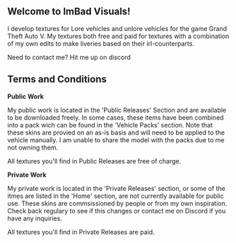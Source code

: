 ## Welcome to ImBad Visuals!

I develop textures for Lore vehicles and unlore vehicles for the game Grand Theft Auto V. My textures both free and paid for textures with a combination of my own edits to make liveries based on their irl-counterparts.

Need to contact me? 
Hit me up on discord


## Terms and Conditions

**Public Work**

My public work is located in the 'Public Releases' Section and are available to be downloaded freely. In some cases, these items have been combined into a pack wich can be found in the 'Vehicle Packs' section. Note that these skins are provied on an as-is basis and will need to be applied to the vehicle manually. I am unable to share the model with the packs due to me not owning them.

All textures you'll find in Public Releases are free of charge.

**Private Work**

My private work is located in the 'Private Releases' section, or some of the itmes are listed in the 'Home' section, are not currently available for public use. These skins are commsissioned by people or from my own inspiration. Check back regulary to see if this changes or contact me on Discord if you have any inquiries. 

All textures you'll find in Private Releases are paid.